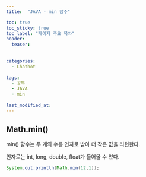 ```yaml
---
title:  "JAVA - min 함수"

toc: true
toc_sticky: true
toc_label: "페이지 주요 목차"
header:
  teaser: 
  
  
categories:
  - Chatbot
  
tags:
  - 공부
  - JAVA
  - min
  
last_modified_at: 
---
```


## Math.min()

min() 함수는 두 개의 수를 인자로 받아 더 작은 값을 리턴한다.

인자로는 int, long, double, float가 들어올 수 있다.

```java
System.out.println(Math.min(12,1));
```

